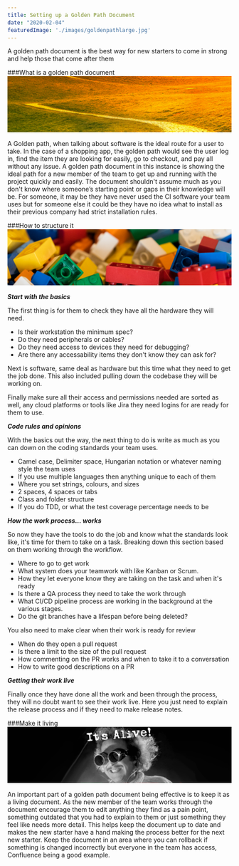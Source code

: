 ```yaml
---
title: Setting up a Golden Path Document
date: "2020-02-04"
featuredImage: './images/goldenpathlarge.jpg'
---
```

A golden path document is the best way for new starters to come in strong and help those that come after them
<!-- end -->

###What is a golden path document
![Golden Path](./images/goldenpath.png)

A Golden path, when talking about software is the ideal route for a user to take. In the case of a shopping app, the golden path would see the user log in, find the item they are looking for easily, go to checkout, and pay all without any issue. A golden path document in this instance is showing the ideal path for a new member of the team to get up and running with the project quickly and easily. The document shouldn't assume much as you don't know where someone’s starting point or gaps in their knowledge will be. For someone, it may be they have never used the CI software your team uses but for someone else it could be they have no idea what to install as their previous company had strict installation rules.

###How to structure it
![Structure](./images/structure.png)

__*Start with the basics*__

The first thing is for them to check they have all the hardware they will need. 
* Is their workstation the minimum spec? 
* Do they need peripherals or cables? 
* Do they need access to devices they need for debugging? 
* Are there any accessability items they don't know they can ask for?

Next is software, same deal as hardware but this time what they need to get the job done. This also included pulling down the codebase they will be working on.

Finally make sure all their access and permissions needed are sorted as well, any cloud platforms or tools like Jira they need logins for are ready for them to use.

__*Code rules and opinions*__

With the basics out the way, the next thing to do is write as much as you can down on the coding standards your team uses.
* Camel case, Delimiter space, Hungarian notation or whatever naming style the team uses
* If you use multiple languages then anything unique to each of them
* Where you set strings, colours, and sizes
* 2 spaces, 4 spaces or tabs
* Class and folder structure
* If you do TDD, or what the test coverage percentage needs to be

__*How the work process... works*__

So now they have the tools to do the job and know what the standards look like, it's time for them to take on a task. Breaking down this section based on them working through the workflow.
* Where to go to get work
* What system does your teamwork with like Kanban or Scrum.
* How they let everyone know they are taking on the task and when it's ready
* Is there a QA process they need to take the work through
* What CI/CD pipeline process are working in the background at the various stages.
* Do the git branches have a lifespan before being deleted?

You also need to make clear when their work is ready for review
* When do they open a pull request
* Is there a limit to the size of the pull request
* How commenting on the PR works and when to take it to a conversation
* How to write good descriptions on a PR

__*Getting their work live*__

Finally once they have done all the work and been through the process, they will no doubt want to see their work live. Here you just need to explain the release process and if they need to make release notes. 

###Make it living
![Living](./images/living.png)

An important part of a golden path document being effective is to keep it as a living document. As the new member of the team works through the document encourage them to edit anything they find as a pain point, something outdated that you had to explain to them or just something they feel like needs more detail. This helps keep the document up to date and makes the new starter have a hand making the process better for the next new starter. Keep the document in an area where you can rollback if something is changed incorrectly but everyone in the team has access, Confluence being a good example. 

